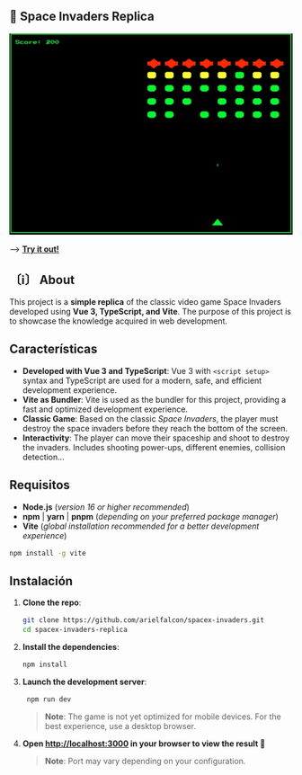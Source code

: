 ## 👾 Space Invaders Replica

<p align = "center">
    <img src="public/demo.webp" alt="logo" width="1289"/>
</p>

  --> [**Try it out!**](https://spacex-invaders.vercel.app/)

## 〔ℹ〕 About
This project is a **simple replica** of the classic video game Space Invaders developed using **Vue 3, TypeScript, and Vite**.
The purpose of this project is to showcase the knowledge acquired in web development.


## Características

- **Developed with Vue 3 and TypeScript**: Vue 3 with `<script setup>` syntax and TypeScript are used for a modern, safe, and efficient development experience.
- **Vite as Bundler**: Vite is used as the bundler for this project, providing a fast and optimized development experience.
- **Classic Game**: Based on the classic *Space Invaders*, the player must destroy the space invaders before they reach the bottom of the screen.
- **Interactivity**: The player can move their spaceship and shoot to destroy the invaders. Includes shooting power-ups, different enemies, collision detection…

## Requisitos

- **Node.js** (_version 16 or higher recommended_)
- **npm** | **yarn** | **pnpm** (_depending on your preferred package manager_)
- **Vite** (_global installation recommended for a better development experience_)

```bash
npm install -g vite
```


## Instalación

1. **Clone the repo**:

   ```bash
   git clone https://github.com/arielfalcon/spacex-invaders.git
   cd spacex-invaders-replica
   ```
2. **Install the dependencies**:

   ```bash
   npm install
   ```
3. **Launch the development server**:

   ```bash
    npm run dev
    ```
   > **Note**: The game is not yet optimized for mobile devices. For the best experience, use a desktop browser.
4. **Open [http://localhost:3000](http://localhost:3000) in your browser to view the result 🚀**
   > **Note**: Port may vary depending on your configuration.

